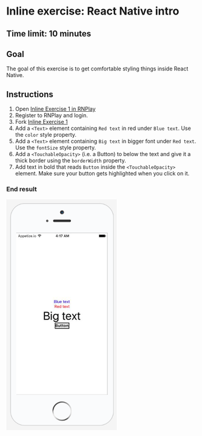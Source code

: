 # Inline exercise: React Native intro
## Time limit: 10 minutes

## Goal

The goal of this exercise is to get comfortable styling things inside
React Native.

## Instructions

1. Open [Inline Exercise 1 in RNPlay][rnplay]
1. Register to RNPlay and login.
1. Fork [Inline Exercise 1][rnplay]
1. Add a `<Text>` element containing `Red text` in red under `Blue text`.
   Use the `color` style property.
1. Add a `<Text>` element containing `Big text` in bigger font
   under `Red text`. Use the `fontSize` style property.
1. Add a `<TouchableOpacity>` (i.e. a Button) to below the text and give it a
   thick border using the `borderWidth` property.
1. Add text in bold that reads `Button` inside the `<TouchableOpacity>`
   element. Make sure your button gets highlighted when you click on it.

### End result

![](img/style.png)

[rnplay]: https://rnplay.org/apps/danQpA
